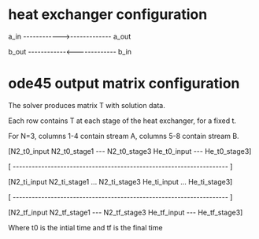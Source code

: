 # heat exchanger configuration

a_in  ------------>------------- a_out

b_out ------------<------------- b_in


# ode45 output matrix configuration 

The solver produces matrix T with solution data. 

Each row contains T at each stage of the heat exchanger, for a fixed t.

For N=3, columns 1-4 contain stream A, columns 5-8 contain stream B.



[N2_t0_input  N2_t0_stage1 --- N2_t0_stage3 He_t0_input --- He_t0_stage3]

[ --------------------------------------------------------------------  ]

[N2_ti_input  N2_ti_stage1 ... N2_ti_stage3 He_ti_input ... He_ti_stage3]

[ --------------------------------------------------------------------  ]

[N2_tf_input  N2_tf_stage1 --- N2_tf_stage3 He_tf_input --- He_tf_stage3]

Where t0 is the intial time and tf is the final time 

